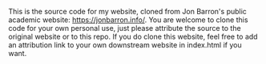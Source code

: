 This is the source code for my website, cloned from Jon Barron's public academic website: https://jonbarron.info/. You are welcome to clone this code for your own personal use, just please attribute the source to the original website or to this repo. If you do clone this website, feel free to add an attribution link to your own downstream website in index.html if you want.
